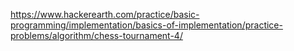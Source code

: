 https://www.hackerearth.com/practice/basic-programming/implementation/basics-of-implementation/practice-problems/algorithm/chess-tournament-4/
